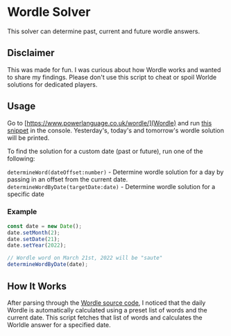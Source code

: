 # Wordle Solver

This solver can determine past, current and future wordle answers.

## Disclaimer

This was made for fun. I was curious about how Wordle works and wanted to share my findings. Please don't use this script to cheat or spoil Worlde solutions for dedicated players.

## Usage

Go to [https://www.powerlanguage.co.uk/wordle/](Wordle) and run [this snippet](./index.js) in the console. Yesterday's, today's and tomorrow's wordle solution will be printed.

To find the solution for a custom date (past or future), run one of the following:

`determineWord(dateOffset:number)` - Determine wordle solution for a day by passing in an offset from the current date.
`determineWordByDate(targetDate:date)` - Determine wordle solution for a specific date

### Example

```js
const date = new Date();
date.setMonth(2);
date.setDate(21);
date.setYear(2022);

// Wordle word on March 21st, 2022 will be "saute"
determineWordByDate(date);
```

## How It Works

After parsing through the [Wordle source code](https://www.powerlanguage.co.uk/wordle/main.e65ce0a5.js), I noticed that the daily Wordle is automatically calculated using a preset list of words and the current date. This script fetches that list of words and calculates the Worldle answer for a specified date.

